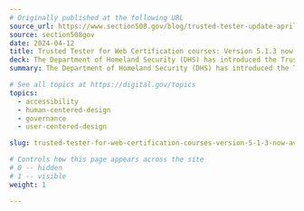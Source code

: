 ```yaml
---
# Originally published at the following URL
source_url: https://www.section508.gov/blog/trusted-tester-update-april2024/
source: section508gov
date: 2024-04-12
title: Trusted Tester for Web Certification courses: Version 5.1.3 now available
deck: The Department of Homeland Security (DHS) has introduced the Trusted Tester for Web Certification courses version 5.1.3, featuring six improvements including accessible plain language, adjusted exam requirements, and enhanced course design. The updated curriculum aligns with the latest Trusted Tester Conformance Test Process for Web, offering a more accessible and efficient learning experience. Enrollments are open via the Training Portal, and inquires can be directed to the DHS Accessibility Helpdesk for assistance.
summary: The Department of Homeland Security (DHS) has introduced the Trusted Tester for Web Certification courses version 5.1.3, featuring six improvements including accessible plain language, adjusted exam requirements, and enhanced course design. The updated curriculum aligns with the latest Trusted Tester Conformance Test Process for Web, offering a more accessible and efficient learning experience. Enrollments are open via the Training Portal, and inquires can be directed to the DHS Accessibility Helpdesk for assistance.

# See all topics at https://digital.gov/topics
topics:
  - accessibility
  - human-centered-design
  - governance
  - user-centered-design

slug: trusted-tester-for-web-certification-courses-version-5-1-3-now-available

# Controls how this page appears across the site
# 0 -- hidden
# 1 -- visible
weight: 1

---
```

